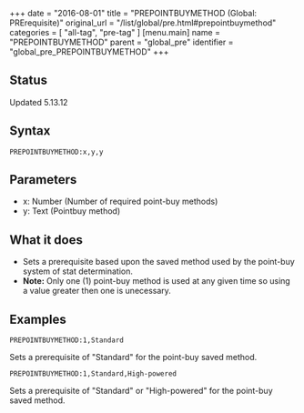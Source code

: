 +++
date = "2016-08-01"
title = "PREPOINTBUYMETHOD (Global: PRErequisite)"
original_url = "/list/global/pre.html#prepointbuymethod"
categories = [ "all-tag", "pre-tag" ]
[menu.main]
    name = "PREPOINTBUYMETHOD"
    parent = "global_pre"
    identifier = "global_pre_PREPOINTBUYMETHOD"
+++

## Status

Updated 5.13.12

## Syntax

`PREPOINTBUYMETHOD:x,y,y`

## Parameters

-   x: Number (Number of required point-buy methods)
-   y: Text (Pointbuy method)



What it does
------------

-   Sets a prerequisite based upon the saved method used by the
    point-buy system of stat determination.
-   **Note:** Only one (1) point-buy method is used at any given time so
    using a value greater then one is unecessary.

Examples
--------

`PREPOINTBUYMETHOD:1,Standard`

Sets a prerequisite of "Standard" for the point-buy saved method.

`PREPOINTBUYMETHOD:1,Standard,High-powered`

Sets a prerequisite of "Standard" or "High-powered" for the point-buy
saved method.

